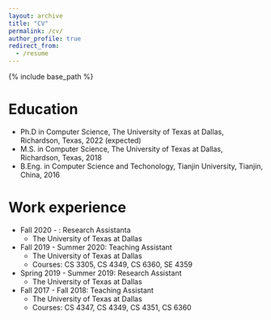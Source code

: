```yaml
---
layout: archive
title: "CV"
permalink: /cv/
author_profile: true
redirect_from:
  - /resume
---
```


{% include base_path %}

Education
======
* Ph.D in Computer Science, The University of Texas at Dallas, Richardson, Texas, 2022 (expected)
* M.S. in Computer Science, The University of Texas at Dallas, Richardson, Texas, 2018
* B.Eng. in Computer Science and Techonology, Tianjin University, Tianjin, China, 2016

Work experience
======
* Fall 2020 - : Research Assistanta
  * The University of Texas at Dallas
* Fall 2019 - Summer 2020: Teaching Assistant
  * The University of Texas at Dallas
  * Courses: CS 3305, CS 4349, CS 6360, SE 4359
* Spring 2019 - Summer 2019: Research Assistant
  * The University of Texas at Dallas
* Fall 2017 - Fall 2018: Teaching Assistant
  * The University of Texas at Dallas
  * Courses: CS 4347, CS 4349, CS 4351, CS 6360
<!-- 
Publications
======
  <ul>{% for post in site.publications %}
    {% include archive-single-cv.html %}
  {% endfor %}</ul> -->

<!---
Talks
======
  <ul>{% for post in site.talks %}
    {% include archive-single-talk-cv.html %}
  {% endfor %}</ul>
---> 
<!--- 
Teaching
======
  <ul>{% for post in site.teaching %}
    {% include archive-single-cv.html %}
  {% endfor %}</ul>
--->
<!---
Service and leadership
======
* 
--->
